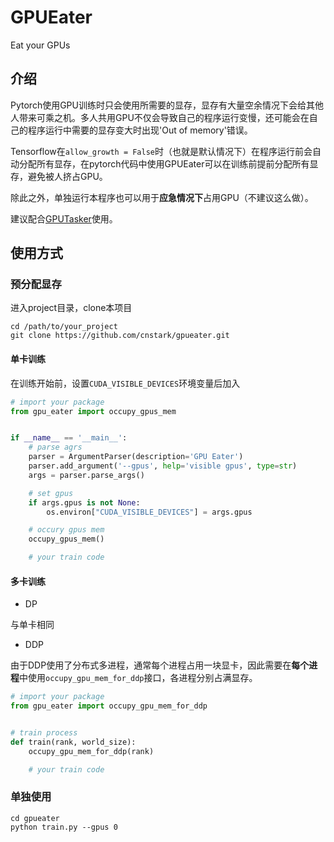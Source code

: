 # GPUEater

Eat your GPUs

## 介绍

Pytorch使用GPU训练时只会使用所需要的显存，显存有大量空余情况下会给其他人带来可乘之机。多人共用GPU不仅会导致自己的程序运行变慢，还可能会在自己的程序运行中需要的显存变大时出现'Out of memory'错误。

Tensorflow在`allow_growth = False`时（也就是默认情况下）在程序运行前会自动分配所有显存，在pytorch代码中使用GPUEater可以在训练前提前分配所有显存，避免被人挤占GPU。

除此之外，单独运行本程序也可以用于**应急情况下**占用GPU（不建议这么做）。

建议配合[GPUTasker](https://github.com/cnstark/gputasker.git)使用。

## 使用方式

### 预分配显存

进入project目录，clone本项目

```shell
cd /path/to/your_project
git clone https://github.com/cnstark/gpueater.git
```

#### 单卡训练

在训练开始前，设置`CUDA_VISIBLE_DEVICES`环境变量后加入

```python
# import your package
from gpu_eater import occupy_gpus_mem


if __name__ == '__main__':
    # parse agrs
    parser = ArgumentParser(description='GPU Eater')
    parser.add_argument('--gpus', help='visible gpus', type=str)
    args = parser.parse_args()

    # set gpus
    if args.gpus is not None:
        os.environ["CUDA_VISIBLE_DEVICES"] = args.gpus

    # occury gpus mem
    occupy_gpus_mem()

    # your train code
```

#### 多卡训练

* DP

与单卡相同

* DDP

由于DDP使用了分布式多进程，通常每个进程占用一块显卡，因此需要在**每个进程**中使用`occupy_gpu_mem_for_ddp`接口，各进程分别占满显存。

```python
# import your package
from gpu_eater import occupy_gpu_mem_for_ddp


# train process
def train(rank, world_size):
    occupy_gpu_mem_for_ddp(rank)

    # your train code
```

### 单独使用

```shell
cd gpueater
python train.py --gpus 0
```
